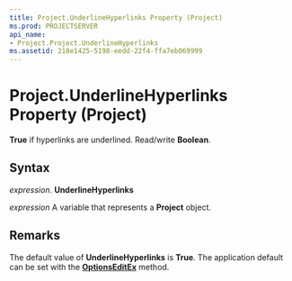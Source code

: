 ```yaml
---
title: Project.UnderlineHyperlinks Property (Project)
ms.prod: PROJECTSERVER
api_name:
- Project.Project.UnderlineHyperlinks
ms.assetid: 218e1425-5198-eedd-22f4-ffa7eb069999
---
```



# Project.UnderlineHyperlinks Property (Project)

 **True** if hyperlinks are underlined. Read/write **Boolean**.


## Syntax

 _expression_. **UnderlineHyperlinks**

 _expression_ A variable that represents a **Project** object.


## Remarks

The default value of  **UnderlineHyperlinks** is **True**. The application default can be set with the **[OptionsEditEx](application-optionseditex-method-project.md)** method.


